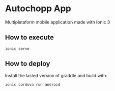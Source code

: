 # Autochopp App

Multiplataform mobile application made with Ionic 3

## How to execute

```
ionic serve
```

## How to deploy

Install the lasted version of graddle and build with:

```
ionic cordova run android
```